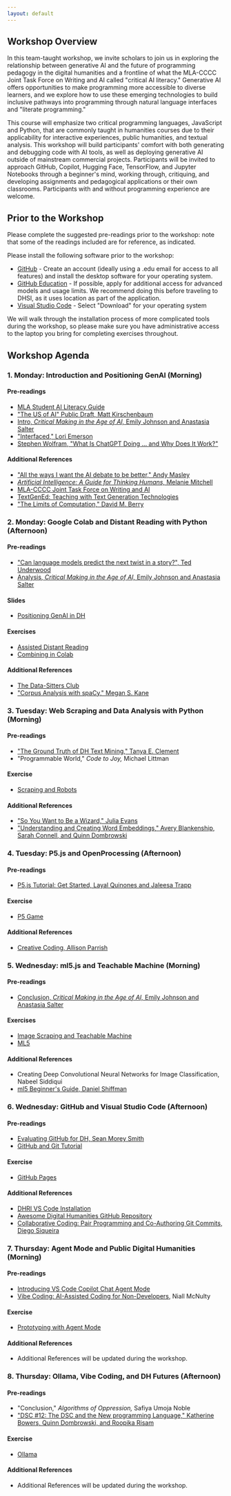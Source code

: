 ```yaml
---
layout: default
---
```


## Workshop Overview

In this team-taught workshop, we invite scholars to join us in exploring the relationship between generative AI and the future of programming pedagogy in the digital humanities and a frontline of what the MLA-CCCC Joint Task Force on Writing and AI called "critical AI literacy." Generative AI offers opportunities to make programming more accessible to diverse learners, and we explore how to use these emerging technologies to build inclusive pathways into programming through natural language interfaces and "literate programming." 

This course will emphasize two critical programming languages, JavaScript and Python, that are commonly taught in humanities courses due to their applicability for interactive experiences, public humanities, and textual analysis. This workshop will build participants' comfort with both generating and debugging code with AI tools, as well as deploying generative AI outside of mainstream commercial projects. Participants will be invited to approach GitHub, Copilot, Hugging Face, TensorFlow, and Jupyter Notebooks through a beginner's mind, working through, critiquing, and developing assignments and pedagogical applications or their own classrooms. Participants with and without programming experience are welcome.

## Prior to the Workshop

Please complete the suggested pre-readings prior to the workshop: note that some of the readings included are for reference, as indicated.

Please install the following software prior to the workshop:

* [GitHub](https://github.com/) - Create an account (ideally using a .edu email for access to all features) and install the desktop software for your operating system.
* [GitHub Education](https://education.github.com/discount_requests/application) - If possible, apply for additional access for advanced models and usage limits. We recommend doing this before traveling to DHSI, as it uses location as part of the application.
* [Visual Studio Code](https://code.visualstudio.com/) - Select "Download" for your operating system

We will walk through the installation process of more complicated tools during the workshop, so please make sure you have administrative access to the laptop you bring for completing exercises throughout.

## Workshop Agenda

### 1. Monday: Introduction and Positioning GenAI (Morning)

#### Pre-readings
* [MLA Student AI Literacy Guide](https://aiandwriting.hcommons.org/student-guide-to-ai-literacy/)
* ["The US of AI" Public Draft, Matt Kirschenbaum](https://drive.google.com/file/d/1O2qkjhg7Ei5zZWmBraNwXq4V0lTauspN/view)
* [Intro, *Critical Making in the Age of AI,* Emily Johnson and Anastasia Salter](https://services.publishing.umich.edu/Books/C/Critical-Making-in-the-Age-of-AI3)
* ["Interfaced," Lori Emerson](https://loriemerson.net/2020/02/07/interfaced/)
* [Stephen Wolfram, "What Is ChatGPT Doing ... and Why Does It Work?"](https://writings.stephenwolfram.com/2023/02/what-is-chatgpt-doing-and-why-does-it-work)

#### Additional References
* ["All the ways I want the AI debate to be better," Andy Masley](https://andymasley.substack.com/p/all-the-ways-i-want-the-ai-debate)
* [*Artificial Intelligence: A Guide for Thinking Humans,* Melanie Mitchell](https://melaniemitchell.me/aibook/)
* [MLA-CCCC Joint Task Force on Writing and AI](https://aiandwriting.hcommons.org/)
* [TextGenEd: Teaching with Text Generation Technologies](https://wac.colostate.edu/repository/collections/textgened/)
* ["The Limits of Computation," David M. Berry](https://ojs.weizenbaum-institut.de/index.php/wjds/article/view/106)

### 2. Monday: Google Colab and Distant Reading with Python (Afternoon)

#### Pre-readings
* ["Can language models predict the next twist in a story?", Ted Underwood](https://tedunderwood.com/2024/01/05/can-language-models-predict-the-next-twist-in-a-story/)
* [Analysis, *Critical Making in the Age of AI,* Emily Johnson and Anastasia Salter](https://services.publishing.umich.edu/Books/C/Critical-Making-in-the-Age-of-AI3)

#### Slides

* [Positioning GenAI in DH](https://docs.google.com/presentation/d/1orii16-2VykEMT9aVJvt-unwKyKt82RQ/edit?usp=sharing&ouid=115206709767153443873&rtpof=true&sd=true)

#### Exercises
* [Assisted Distant Reading](distantread.md)
* [Combining in Colab](combinetext.md)

#### Additional References
* [The Data-Sitters Club](https://datasittersclub.github.io/site/)
* ["Corpus Analysis with spaCy," Megan S. Kane](https://programminghistorian.org/en/lessons/corpus-analysis-with-spacy)

### 3. Tuesday: Web Scraping and Data Analysis with Python (Morning)

#### Pre-readings
* ["The Ground Truth of DH Text Mining," Tanya E. Clement](https://dhdebates.gc.cuny.edu/read/untitled/section/ef78ddc7-4087-4bb3-b192-16724631a172)
* "Programmable World," *Code to Joy,* Michael Littman

#### Exercise
* [Scraping and Robots](scraper.md)

#### Additional References
* ["So You Want to Be a Wizard," Julia Evans](https://wizardzines.com/zines/wizard/)
* ["Understanding and Creating Word Embeddings," Avery Blankenship, Sarah Connell, and Quinn Dombrowski](https://programminghistorian.org/en/lessons/understanding-creating-word-embeddings)

### 4. Tuesday: P5.js and OpenProcessing (Afternoon)

#### Pre-readings
* [P5.js Tutorial: Get Started, Layal Quinones and Jaleesa Trapp](https://p5js.org/tutorials/get-started/)

#### Exercise
* [P5 Game](p5.md)

#### Additional References
* [Creative Coding, Allison Parrish](https://creative-coding.decontextualize.com/)

### 5. Wednesday: ml5.js and Teachable Machine (Morning)

#### Pre-readings
* [Conclusion, *Critical Making in the Age of AI,* Emily Johnson and Anastasia Salter](https://services.publishing.umich.edu/Books/C/Critical-Making-in-the-Age-of-AI3)

#### Exercises
* [Image Scraping and Teachable Machine](imagescraping.md)
* [ML5](ml5.md)

#### Additional References
* Creating Deep Convolutional Neural Networks for Image Classification, Nabeel Siddiqui
* [ml5 Beginner's Guide, Daniel Shiffman](https://thecodingtrain.com/tracks/ml5js-beginners-guide)

### 6. Wednesday: GitHub and Visual Studio Code (Afternoon)

#### Pre-readings
* [Evaluating GitHub for DH, Sean Morey Smith](https://seanmsmithphd.net/evaluating-github-for-dh/)
* [GitHub and Git Tutorial](https://hh2022f.amason.sites.carleton.edu/week-9-project-preparation/github-and-git-tutorial/index.html)

#### Exercise
* [GitHub Pages](github.md)

#### Additional References
* [DHRI VS Code Installation](https://github.com/DHRI-Curriculum/install/blob/v2.0/guides/visual-studio-code.md)
* [Awesome Digital Humanities GitHub Repository](https://github.com/dh-tech/awesome-digital-humanities)
* [Collaborative Coding: Pair Programming and Co-Authoring Git Commits, Diego Siqueira](https://dh-tech.github.io/blog/2023/09/01/collaborative-coding/)

### 7. Thursday: Agent Mode and Public Digital Humanities (Morning)

#### Pre-readings
* [Introducing VS Code Copilot Chat Agent Mode](https://code.visualstudio.com/blogs/2025/02/24/introducing-copilot-agent-mode)
* [Vibe Coding: AI-Assisted Coding for Non-Developers](https://medium.com/@niall.mcnulty/vibe-coding-b79a6d3f0caa), Niall McNulty

#### Exercise
* [Prototyping with Agent Mode](agentwebsite.md)

#### Additional References
* Additional References will be updated during the workshop.

### 8. Thursday: Ollama, Vibe Coding, and DH Futures (Afternoon)

#### Pre-readings
* "Conclusion," *Algorithms of Oppression,* Safiya Umoja Noble
* ["DSC #12: The DSC and the New programming Language," Katherine Bowers, Quinn Dombrowski, and Roopika Risam](https://datasittersclub.github.io/site/dsc12.html)

#### Exercise
* [Ollama](ollama.md)

#### Additional References
* Additional References will be updated during the workshop.
